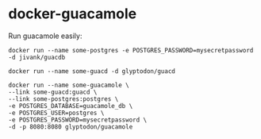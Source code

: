 # docker-guacamole
Run guacamole easily:

```
docker run --name some-postgres -e POSTGRES_PASSWORD=mysecretpassword -d jivank/guacdb
```

```
docker run --name some-guacd -d glyptodon/guacd
```

```
docker run --name some-guacamole \
--link some-guacd:guacd \
--link some-postgres:postgres \
-e POSTGRES_DATABASE=guacamole_db \
-e POSTGRES_USER=postgres \
-e POSTGRES_PASSWORD=mysecretpassword \
-d -p 8080:8080 glyptodon/guacamole
```